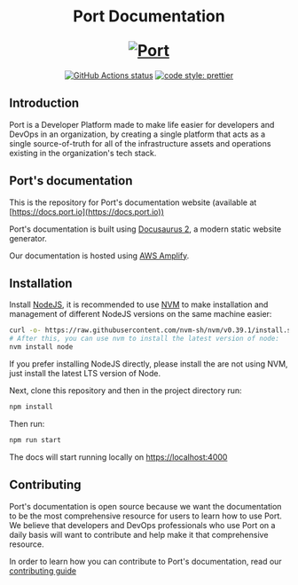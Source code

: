 <h1 align="center">
  <p align="center">Port Documentation</p>
  <a href="https://docs.port.io"><img src="https://port-graphical-assets.s3.eu-west-1.amazonaws.com/Port+Logo.svg" alt="Port"></a>
</h1>

<p align="center">
  <a href="https://github.com/port-labs/port-docs/actions/workflows/verify-docs-build.yml"><img src="https://github.com/port-labs/port-docs/actions/workflows/verify-docs-build.yml/badge.svg" alt="GitHub Actions status"></a>
  <a href= "https://github.com/prettier/prettier"><img alt="code style: prettier" src="https://img.shields.io/badge/code_style-prettier-ff69b4.svg"></a>

</p>

## Introduction

Port is a Developer Platform made to make life easier for developers and DevOps in an organization, by creating a single platform that acts as a single source-of-truth for all of the infrastructure assets and operations existing in the organization's tech stack.

## Port's documentation

This is the repository for Port's documentation website (available at [https://docs.port.io](https://docs.port.io))

Port's documentation is built using [Docusaurus 2](https://docusaurus.io/), a modern static website generator.

Our documentation is hosted using [AWS Amplify](https://aws.amazon.com/amplify/).

## Installation

Install [NodeJS](https://nodejs.org), it is recommended to use [NVM](https://github.com/nvm-sh/nvm#install--update-script) to make installation and management of different NodeJS versions on the same machine easier:

```bash
curl -o- https://raw.githubusercontent.com/nvm-sh/nvm/v0.39.1/install.sh | bash
# After this, you can use nvm to install the latest version of node:
nvm install node
```

If you prefer installing NodeJS directly, please install the are not using NVM, just install the latest LTS version of Node.

Next, clone this repository and then in the project directory run:

```bash
npm install
```

Then run:

```bash
npm run start
```

The docs will start running locally on [https://localhost:4000](https://localhost:4000)

## Contributing

Port's documentation is open source because we want the documentation to be the most comprehensive resource for users to learn how to use Port. We believe that developers and DevOps professionals who use Port on a daily basis will want to contribute and help make it that comprehensive resource.

In order to learn how you can contribute to Port's documentation, read our [contributing guide](./CONTRIBUTING.md)
